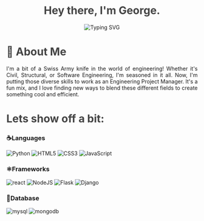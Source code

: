 <div style="text-align: center;">
  <h1 style="color: #444;">Hey there, I'm George.</h1>
  <img style="text-align: center;" src="https://readme-typing-svg.demolab.com?font=Noto+Sans&weight=600&pause=2000&color=ffffff&center=true&vCenter=true&width=435&lines=A+Backend+Developer +%f0%9f%99%8c" alt="Typing SVG">
</div>

<div style="text-align: left;">
  <h1 style="color: #444;">🚀 About Me</h1>
</div>

<div style="text-align: justify;">
  <p style="margin-bottom: 20px;">I'm a bit of a Swiss Army knife in the world of engineering! Whether it's Civil, Structural, or Software Engineering, I'm seasoned in it all. Now, I'm putting those diverse skills to work as an Engineering Project Manager. It's a fun mix, and I love finding new ways to blend these different fields to create something cool and efficient.</p>
</div>

<div style="text-align: left;">
  <h1 style="color: #444;">Lets show off a bit:</h1>
</div>

### ☕️Languages

![Python](https://img.shields.io/badge/python-3670A0?style=for-the-badge&logo=python&logoColor=ffdd54)
![HTML5](https://img.shields.io/badge/HTML5%20-%23E34F26.svg?style=for-the-badge&logo=html5&logoColor=white)
![CSS3](https://img.shields.io/badge/CSS%20-%231572B6.svg?style=for-the-badge&logo=css3&logoColor=white)
![JavaScript](https://img.shields.io/badge/JavaScript%20-%23F7DF1E.svg?style=for-the-badge&logo=javascript&logoColor=black)


### ⚛️Frameworks

![react](https://img.shields.io/badge/react.js-61DAFB.svg?style=for-the-badge&logo=react&logoColor=black)
![NodeJS](https://img.shields.io/badge/node.js-6DA55F?style=for-the-badge&logo=node.js&logoColor=white)
![Flask](https://img.shields.io/badge/flask-%23000.svg?style=for-the-badge&logo=flask&logoColor=white)
![Django](https://img.shields.io/badge/django-%23092E20.svg?style=for-the-badge&logo=django&logoColor=white)

### 🐬Database

![mysql](https://img.shields.io/badge/mysql-4479A1.svg?style=for-the-badge&logo=mysql&logoColor=white)
![mongodb](https://img.shields.io/badge/mongodb-47A248.svg?style=for-the-badge&logo=mongodb&logoColor=white)

</div>
